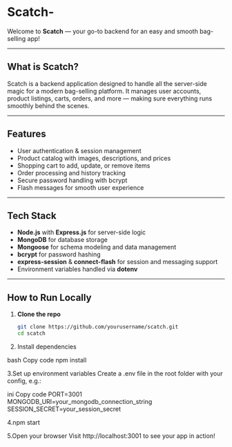 # Scatch-
Welcome to **Scatch** — your go-to backend for an easy and smooth bag-selling app!

---

## What is Scatch?

Scatch is a backend application designed to handle all the server-side magic for a modern bag-selling platform. It manages user accounts, product listings, carts, orders, and more — making sure everything runs smoothly behind the scenes.

---

## Features

- User authentication & session management  
- Product catalog with images, descriptions, and prices  
- Shopping cart to add, update, or remove items  
- Order processing and history tracking  
- Secure password handling with bcrypt  
- Flash messages for smooth user experience

---

## Tech Stack

- **Node.js** with **Express.js** for server-side logic  
- **MongoDB** for database storage  
- **Mongoose** for schema modeling and data management  
- **bcrypt** for password hashing  
- **express-session** & **connect-flash** for session and messaging support  
- Environment variables handled via **dotenv**

---

## How to Run Locally

1. **Clone the repo**  
   ```bash
   git clone https://github.com/yourusername/scatch.git
   cd scatch

2. Install dependencies

bash
Copy code
npm install

3.Set up environment variables
Create a .env file in the root folder with your config, e.g.:

ini
Copy code
PORT=3001
MONGODB_URI=your_mongodb_connection_string
SESSION_SECRET=your_session_secret

4.npm start

5.Open your browser
Visit http://localhost:3001 to see your app in action!



